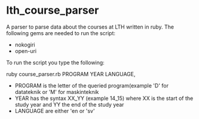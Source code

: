 # lth_course_parser
A parser to parse data about the courses at LTH written in ruby. 
The following gems are needed to run the script: 

* nokogiri 
* open-uri

To run the script you type the following: 

ruby course_parser.rb PROGRAM YEAR LANGUAGE,

* PROGRAM is the letter of the queried program(example 'D' for datateknik or 'M' for maskinteknik
* YEAR has the syntax XX_YY (example 14_15) where XX is the start of the study year and YY the end of the study year
* LANGUAGE are either 'en or 'sv'
